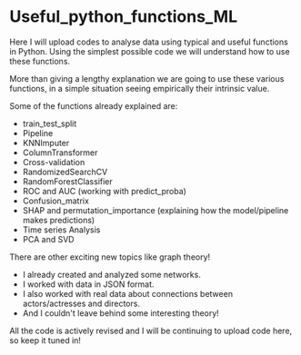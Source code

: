 # Useful_python_functions_ML
Here I will upload codes to analyse data using typical and useful functions in Python.
Using the simplest possible code we will understand how to use these functions.

More than giving a lengthy explanation we are going to use these various functions,
in a simple situation seeing empirically their intrinsic value.

Some of the functions already explained are: 
* train_test_split
* Pipeline
* KNNImputer
* ColumnTransformer
* Cross-validation
* RandomizedSearchCV
* RandomForestClassifier
* ROC and AUC (working with predict_proba)
* Confusion_matrix
* SHAP and permutation_importance (explaining how the model/pipeline makes predictions)
* Time series Analysis
* PCA and SVD

There are other exciting new topics like graph theory! 
* I already created and analyzed some networks.
* I worked with data in JSON format.
* I also worked with real data about connections between actors/actresses and directors.
* And I couldn't leave behind some interesting theory!

All the code is actively revised and I will be continuing to upload code here, so keep it tuned in!
